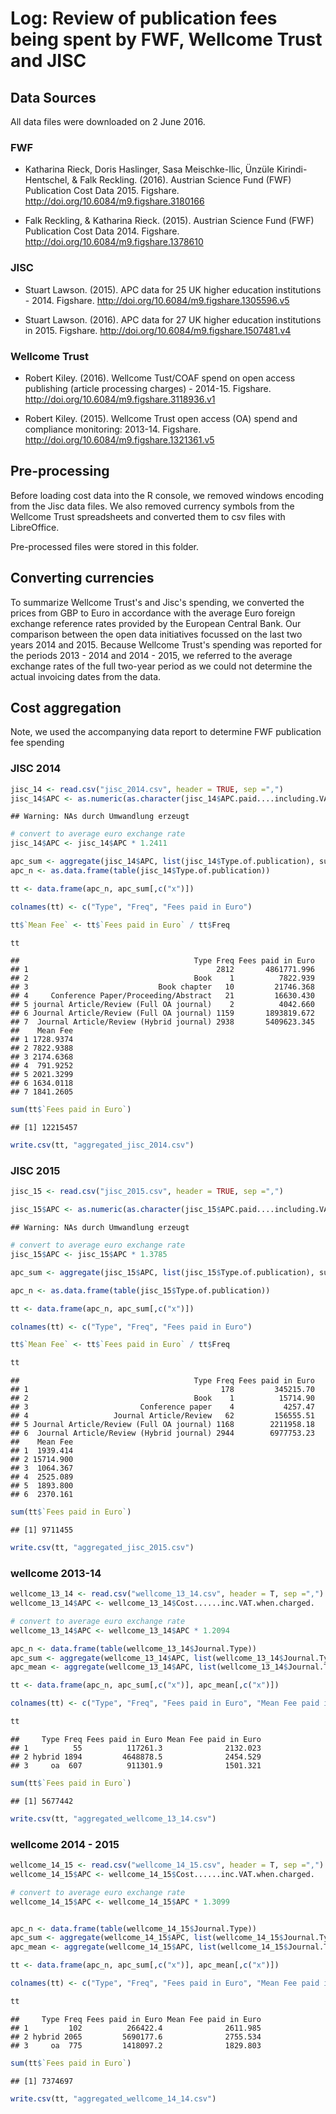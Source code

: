 # Log: Review of publication fees being spent by FWF, Wellcome Trust and JISC

## Data Sources

All data files were downloaded on 2 June 2016.

### FWF

- Katharina Rieck, Doris Haslinger, Sasa Meischke-Ilic, Ünzüle Kirindi-Hentschel, & Falk Reckling. (2016). Austrian Science Fund (FWF) Publication Cost Data 2015. Figshare. http://doi.org/10.6084/m9.figshare.3180166

- Falk Reckling, & Katharina Rieck. (2015). Austrian Science Fund (FWF) Publication Cost Data 2014. Figshare. http://doi.org/10.6084/m9.figshare.1378610

### JISC

- Stuart Lawson. (2015). APC data for 25 UK higher education institutions - 2014. Figshare. http://doi.org/10.6084/m9.figshare.1305596.v5

- Stuart Lawson. (2016). APC data for 27 UK higher education institutions in 2015. Figshare. http://doi.org/10.6084/m9.figshare.1507481.v4

### Wellcome Trust

- Robert Kiley. (2016). Wellcome Tust/COAF spend on open access publishing (article processing charges) - 2014-15. Figshare. http://doi.org/10.6084/m9.figshare.3118936.v1

- Robert Kiley. (2015). Wellcome Trust open access (OA) spend and compliance monitoring: 2013-14. Figshare. http://doi.org/10.6084/m9.figshare.1321361.v5

## Pre-processing

Before loading cost data into the R console, we removed windows encoding from the Jisc data files. We also removed currency symbols from the Wellcome Trust spreadsheets and converted them to csv files with LibreOffice.

Pre-processed files were stored in this folder.

## Converting currencies

To summarize  Wellcome Trust's and Jisc's spending, we converted the prices from GBP to Euro in accordance with the average Euro foreign exchange reference rates provided by the European Central Bank. Our comparison between the open data initiatives focussed on the last two years 2014 and 2015. Because Wellcome Trust's spending was reported for the periods 2013 - 2014 and 2014 - 2015, we referred to the average exchange rates of the full two-year period as we could not determine the actual invoicing dates from the data.

## Cost aggregation

Note, we used the accompanying data report to determine FWF publication fee spending

### JISC 2014


```r
jisc_14 <- read.csv("jisc_2014.csv", header = TRUE, sep =",")
jisc_14$APC <- as.numeric(as.character(jisc_14$APC.paid....including.VAT.if.charged))
```

```
## Warning: NAs durch Umwandlung erzeugt
```

```r
# convert to average euro exchange rate
jisc_14$APC <- jisc_14$APC * 1.2411

apc_sum <- aggregate(jisc_14$APC, list(jisc_14$Type.of.publication), sum, na.rm = TRUE)
apc_n <- as.data.frame(table(jisc_14$Type.of.publication))

tt <- data.frame(apc_n, apc_sum[,c("x")])

colnames(tt) <- c("Type", "Freq", "Fees paid in Euro")

tt$`Mean Fee` <- tt$`Fees paid in Euro` / tt$Freq

tt
```

```
##                                       Type Freq Fees paid in Euro
## 1                                          2812       4861771.996
## 2                                     Book    1          7822.939
## 3                             Book chapter   10         21746.368
## 4     Conference Paper/Proceeding/Abstract   21         16630.430
## 5 journal Article/Review (Full OA journal)    2          4042.660
## 6 Journal Article/Review (Full OA journal) 1159       1893819.672
## 7  Journal Article/Review (Hybrid journal) 2938       5409623.345
##    Mean Fee
## 1 1728.9374
## 2 7822.9388
## 3 2174.6368
## 4  791.9252
## 5 2021.3299
## 6 1634.0118
## 7 1841.2605
```

```r
sum(tt$`Fees paid in Euro`)
```

```
## [1] 12215457
```

```r
write.csv(tt, "aggregated_jisc_2014.csv")
```

### JISC 2015


```r
jisc_15 <- read.csv("jisc_2015.csv", header = TRUE, sep =",")

jisc_15$APC <- as.numeric(as.character(jisc_15$APC.paid....including.VAT.if.charged))
```

```
## Warning: NAs durch Umwandlung erzeugt
```

```r
# convert to average euro exchange rate
jisc_15$APC <- jisc_15$APC * 1.3785

apc_sum <- aggregate(jisc_15$APC, list(jisc_15$Type.of.publication), sum, na.rm = TRUE)

apc_n <- as.data.frame(table(jisc_15$Type.of.publication))

tt <- data.frame(apc_n, apc_sum[,c("x")])

colnames(tt) <- c("Type", "Freq", "Fees paid in Euro")

tt$`Mean Fee` <- tt$`Fees paid in Euro` / tt$Freq

tt
```

```
##                                       Type Freq Fees paid in Euro
## 1                                           178         345215.70
## 2                                     Book    1          15714.90
## 3                         Conference paper    4           4257.47
## 4                   Journal Article/Review   62         156555.51
## 5 Journal Article/Review (Full OA journal) 1168        2211958.18
## 6  Journal Article/Review (Hybrid journal) 2944        6977753.23
##    Mean Fee
## 1  1939.414
## 2 15714.900
## 3  1064.367
## 4  2525.089
## 5  1893.800
## 6  2370.161
```

```r
sum(tt$`Fees paid in Euro`)
```

```
## [1] 9711455
```

```r
write.csv(tt, "aggregated_jisc_2015.csv")
```

### wellcome 2013-14


```r
wellcome_13_14 <- read.csv("wellcome_13_14.csv", header = T, sep =",")
wellcome_13_14$APC <- wellcome_13_14$Cost......inc.VAT.when.charged.

# convert to average euro exchange rate
wellcome_13_14$APC <- wellcome_13_14$APC * 1.2094

apc_n <- data.frame(table(wellcome_13_14$Journal.Type))
apc_sum <- aggregate(wellcome_13_14$APC, list(wellcome_13_14$Journal.Type), sum, na.rm = TRUE)
apc_mean <- aggregate(wellcome_13_14$APC, list(wellcome_13_14$Journal.Type), mean, na.rm = TRUE)

tt <- data.frame(apc_n, apc_sum[,c("x")], apc_mean[,c("x")])

colnames(tt) <- c("Type", "Freq", "Fees paid in Euro", "Mean Fee paid in Euro")

tt
```

```
##     Type Freq Fees paid in Euro Mean Fee paid in Euro
## 1          55          117261.3              2132.023
## 2 hybrid 1894         4648878.5              2454.529
## 3     oa  607          911301.9              1501.321
```

```r
sum(tt$`Fees paid in Euro`)
```

```
## [1] 5677442
```

```r
write.csv(tt, "aggregated_wellcome_13_14.csv")
```

### wellcome 2014 - 2015


```r
wellcome_14_15 <- read.csv("wellcome_14_15.csv", header = T, sep =",")
wellcome_14_15$APC <- wellcome_14_15$Cost......inc.VAT.when.charged.

# convert to average euro exchange rate
wellcome_14_15$APC <- wellcome_14_15$APC * 1.3099


apc_n <- data.frame(table(wellcome_14_15$Journal.Type))
apc_sum <- aggregate(wellcome_14_15$APC, list(wellcome_14_15$Journal.Type), sum, na.rm = TRUE)
apc_mean <- aggregate(wellcome_14_15$APC, list(wellcome_14_15$Journal.Type), mean, na.rm = TRUE)

tt <- data.frame(apc_n, apc_sum[,c("x")], apc_mean[,c("x")])

colnames(tt) <- c("Type", "Freq", "Fees paid in Euro", "Mean Fee paid in Euro")

tt
```

```
##     Type Freq Fees paid in Euro Mean Fee paid in Euro
## 1         102          266422.4              2611.985
## 2 hybrid 2065         5690177.6              2755.534
## 3     oa  775         1418097.2              1829.803
```

```r
sum(tt$`Fees paid in Euro`)
```

```
## [1] 7374697
```

```r
write.csv(tt, "aggregated_wellcome_14_14.csv")
```
